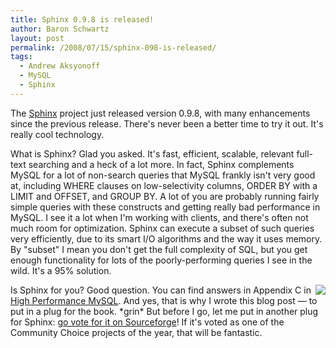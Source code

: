 ```yaml
---
title: Sphinx 0.9.8 is released!
author: Baron Schwartz
layout: post
permalink: /2008/07/15/sphinx-098-is-released/
tags:
  - Andrew Aksyonoff
  - MySQL
  - Sphinx
---
```

The [Sphinx][1] project just released version 0.9.8, with many enhancements since the previous release. There's never been a better time to try it out. It's really cool technology.

What is Sphinx? Glad you asked. It's fast, efficient, scalable, relevant full-text searching and a heck of a lot more. In fact, Sphinx complements MySQL for a lot of non-search queries that MySQL frankly isn't very good at, including WHERE clauses on low-selectivity columns, ORDER BY with a LIMIT and OFFSET, and GROUP BY. A lot of you are probably running fairly simple queries with these constructs and getting really bad performance in MySQL. I see it a lot when I'm working with clients, and there's often not much room for optimization. Sphinx can execute a subset of such queries very efficiently, due to its smart I/O algorithms and the way it uses memory. By "subset" I mean you don't get the full complexity of SQL, but you get enough functionality for lots of the poorly-performing queries I see in the wild. It's a 95% solution.

<a style="float:right" href="http://sourceforge.net/awards/cca/?project_name=Sphinx&project_url=http%3A//www.sphinxsearch.com/"><img src="http://sphinxsearch.com/g/cca_125x125_finalist.png" border="0" /></a>Is Sphinx for you? Good question. You can find answers in Appendix C in [High Performance MySQL][2]. And yes, that is why I wrote this blog post &#8212; to put in a plug for the book. \*grin\* But before I go, let me put in another plug for Sphinx: [go vote for it on Sourceforge][3]! If it's voted as one of the Community Choice projects of the year, that will be fantastic.

 [1]: http://www.sphinxsearch.com/
 [2]: http://highperfmysql.com/
 [3]: http://sourceforge.net/awards/cca/?project_name=Sphinx&project_url=http%3A//www.sphinxsearch.com/
